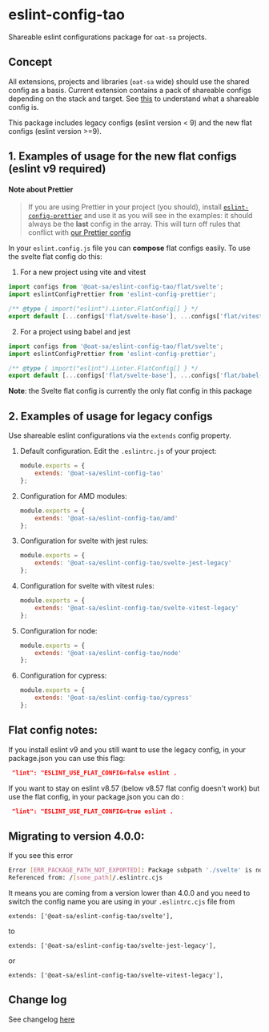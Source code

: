 # eslint-config-tao

Shareable eslint configurations package for `oat-sa` projects.

## Concept

All extensions, projects and libraries (`oat-sa` wide) should use the shared config as a basis.
Current extension contains a pack of shareable configs depending on the stack and target.
See [this](https://eslint.org/docs/latest/extend/shareable-configs) to understand what a shareable config is.

This package includes legacy configs (eslint version < 9) and the new flat configs (eslint version >=9).

## 1. Examples of usage for the new flat configs (eslint v9 required)

#### Note about Prettier

> If you are using Prettier in your project (you should), install [`eslint-config-prettier`](https://github.com/prettier/eslint-config-prettier) and use it as you will see in the examples: it should always be the **last** config in the array. This will turn off rules that conflict with [our Prettier config](https://github.com/oat-sa/prettier-config)

In your `eslint.config.js` file you can **compose** flat configs easily. To use the svelte flat config do this:

1. For a new project using vite and vitest

```javascript
import configs from '@oat-sa/eslint-config-tao/flat/svelte';
import eslintConfigPrettier from 'eslint-config-prettier';

/** @type { import("eslint").Linter.FlatConfig[] } */
export default [...configs['flat/svelte-base'], ...configs['flat/vitest'], eslintConfigPrettier];
```

2. For a project using babel and jest

```javascript
import configs from '@oat-sa/eslint-config-tao/flat/svelte';
import eslintConfigPrettier from 'eslint-config-prettier';

/** @type { import("eslint").Linter.FlatConfig[] } */
export default [...configs['flat/svelte-base'], ...configs['flat/babel-parser'] ...configs['flat/jest'], eslintConfigPrettier];
```

**Note**: the Svelte flat config is currently the only flat config in this package

## 2. Examples of usage for legacy configs

Use shareable eslint configurations via the `extends` config property.

1. Default configuration. Edit the `.eslintrc.js` of your project:

    ```javascript
    module.exports = {
        extends: '@oat-sa/eslint-config-tao'
    };
    ```

2. Configuration for AMD modules:

    ```javascript
    module.exports = {
        extends: '@oat-sa/eslint-config-tao/amd'
    };
    ```

3. Configuration for svelte with jest rules:

    ```javascript
    module.exports = {
        extends: '@oat-sa/eslint-config-tao/svelte-jest-legacy'
    };
    ```

4. Configuration for svelte with vitest rules:

    ```javascript
    module.exports = {
        extends: '@oat-sa/eslint-config-tao/svelte-vitest-legacy'
    };
    ```

5. Configuration for node:

    ```javascript
    module.exports = {
        extends: '@oat-sa/eslint-config-tao/node'
    };
    ```

6. Configuration for cypress:
    ```javascript
    module.exports = {
        extends: '@oat-sa/eslint-config-tao/cypress'
    };
    ```

## Flat config notes:

If you install eslint v9 and you still want to use the legacy config, in your package.json you can use this flag:

```json
 "lint": "ESLINT_USE_FLAT_CONFIG=false eslint .
```

If you want to stay on eslint v8.57 (below v8.57 flat config doesn't work) but use the flat config, in your package.json you can do :

```json
 "lint": "ESLINT_USE_FLAT_CONFIG=true eslint .
```

## Migrating to version 4.0.0:

If you see this error

```bash
Error [ERR_PACKAGE_PATH_NOT_EXPORTED]: Package subpath './svelte' is not defined by "exports" in /[some_path]/node_modules/@oat-sa/eslint-config-tao/package.json
Referenced from: /[some_path]/.eslintrc.cjs
```

It means you are coming from a version lower than 4.0.0 and you need to switch the config name you are using in your `.eslintrc.cjs` file from

```
extends: ['@oat-sa/eslint-config-tao/svelte'],
```

to

```
extends: ['@oat-sa/eslint-config-tao/svelte-jest-legacy'],
```

or

```
extends: ['@oat-sa/eslint-config-tao/svelte-vitest-legacy'],
```

## Change log

See changelog [here](./CHANGELOG.md)
